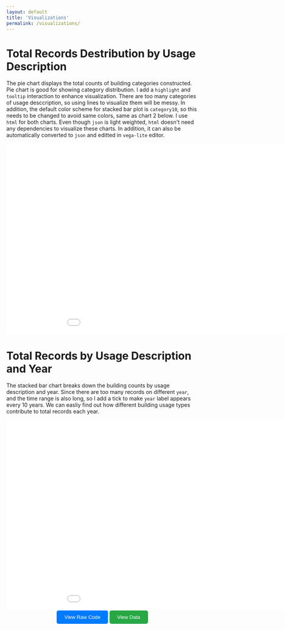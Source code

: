 ```yaml
---
layout: default
title: 'Visualizations'
permalink: /visualizations/
---
```


# Total Records Destribution by Usage Description

The pie chart displays the total counts of building categories constructed. Pie chart is good for showing category distribution.
I add a `highlight` and `tooltip` interaction to enhance visualization.
There are too many categories of usage desccription, so using lines to visualize them will be messy. In addition, the default color scheme for stacked bar plot is `category10`, so this needs to be changed to avoid same colors, same as chart 2 below.
I use `html` for both charts. Even though `json` is light weighted, `html` doesn't need any dependencies to visualize these charts. In addition, it can also be automatically converted to `json` and editted in `vega-lite` editor.

<iframe src="/assets/chart1.html" width="200%" height="500" frameborder="0"></iframe>

# Total Records by Usage Description and Year

The stacked bar chart breaks down the building counts by usage description and year.
Since there are too many records on different `year`, and the time range is also long, so I add a tick to make `year` label appears every 10 years.
We can easliy find out how different building usage types contribute to total records each year.

<iframe src="/assets/chart2.html" width="200%" height="500" frameborder="0"></iframe>

<div style="text-align: center;">
    <a href="https://github.com/InndyHI/inndyhi.github.io/blob/main/raw-code/Workbook.ipynb" style="text-decoration: none;">
        <button style="padding: 10px 20px; background-color: #007BFF; color: white; border: none; border-radius: 5px; cursor: pointer;">
            View Raw Code
        </button>
    </a>
    <a href="https://raw.githubusercontent.com/UIUC-iSchool-DataViz/is445_data/main/building_inventory.csv" style="text-decoration: none;">
        <button style="padding: 10px 20px; background-color: #28A745; color: white; border: none; border-radius: 5px; cursor: pointer;">
            View Data
        </button>
    </a>
</div>
